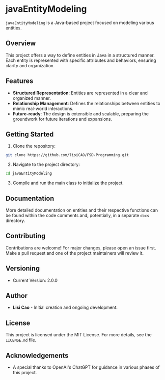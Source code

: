 
# javaEntityModeling

`javaEntityModeling` is a Java-based project focused on modeling various entities.

## Overview

This project offers a way to define entities in Java in a structured manner. Each entity is represented with specific attributes and behaviors, ensuring clarity and organization.

## Features

- **Structured Representation**: Entities are represented in a clear and organized manner.
- **Relationship Management**: Defines the relationships between entities to mimic real-world interactions.
- **Future-ready**: The design is extensible and scalable, preparing the groundwork for future iterations and expansions.

## Getting Started

1. Clone the repository:
```bash
git clone https://github.com/lisiCAO/FSD-Programming.git
```
2. Navigate to the project directory:
```bash
cd javaEntityModeling
```
3. Compile and run the main class to initialize the project.

## Documentation

More detailed documentation on entities and their respective functions can be found within the code comments and, potentially, in a separate `docs` directory.

## Contributing

Contributions are welcome! For major changes, please open an issue first. Make a pull request and one of the project maintainers will review it.

## Versioning

- Current Version: 2.0.0

## Author

- **Lisi Cao** - Initial creation and ongoing development.

## License

This project is licensed under the MIT License. For more details, see the `LICENSE.md` file.

## Acknowledgements


- A special thanks to OpenAI's ChatGPT for guidance in various phases of this project.

